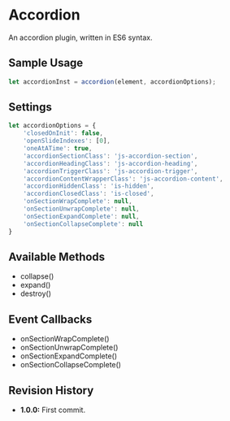 # Accordion
An accordion plugin, written in ES6 syntax.

## Sample Usage
``` javascript
let accordionInst = accordion(element, accordionOptions);
```

## Settings
``` javascript
let accordionOptions = {
	'closedOnInit': false,
	'openSlideIndexes': [0],
	'oneAtATime': true,
	'accordionSectionClass': 'js-accordion-section',
	'accordionHeadingClass': 'js-accordion-heading',
	'accordionTriggerClass': 'js-accordion-trigger',
	'accordionContentWrapperClass': 'js-accordion-content',
	'accordionHiddenClass': 'is-hidden',
	'accordionClosedClass': 'is-closed',
	'onSectionWrapComplete': null,
	'onSectionUnwrapComplete': null,
	'onSectionExpandComplete': null,
	'onSectionCollapseComplete': null
}
```

## Available Methods
* collapse()
* expand()
* destroy()

## Event Callbacks
* onSectionWrapComplete()
* onSectionUnwrapComplete()
* onSectionExpandComplete()
* onSectionCollapseComplete()

## Revision History
* **1.0.0:** First commit.